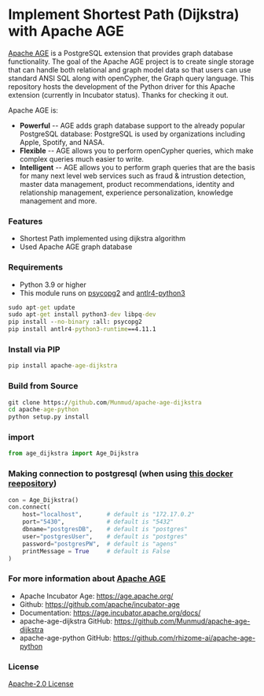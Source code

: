 # Implement Shortest Path (Dijkstra) with Apache AGE

[Apache AGE](https://age.apache.org/) is a PostgreSQL extension that provides graph database functionality. The goal of the Apache AGE project is to create single storage that can handle both relational and graph model data so that users can use standard ANSI SQL along with openCypher, the Graph query language. This repository hosts the development of the Python driver for this Apache extension (currently in Incubator status). Thanks for checking it out.

Apache AGE is:

- **Powerful** -- AGE adds graph database support to the already popular PostgreSQL database: PostgreSQL is used by organizations including Apple, Spotify, and NASA.
- **Flexible** -- AGE allows you to perform openCypher queries, which make complex queries much easier to write.
- **Intelligent** -- AGE allows you to perform graph queries that are the basis for many next level web services such as fraud & intrustion detection, master data management, product recommendations, identity and relationship management, experience personalization, knowledge management and more.

### Features
* Shortest Path implemented using dijkstra algorithm
* Used Apache AGE graph database

### Requirements
* Python 3.9 or higher
* This module runs on [psycopg2](https://www.psycopg.org/) and [antlr4-python3](https://pypi.org/project/antlr4-python3-runtime/)

```cmd
sudo apt-get update
sudo apt-get install python3-dev libpq-dev
pip install --no-binary :all: psycopg2
pip install antlr4-python3-runtime==4.11.1
```

### Install via PIP
```cmd
pip install apache-age-dijkstra
```

### Build from Source
```cmd
git clone https://github.com/Munmud/apache-age-dijkstra
cd apache-age-python
python setup.py install
```

### import
```py
from age_dijkstra import Age_Dijkstra
```

### Making connection to postgresql (when using [this docker reepository](https://github.com/Munmud/apache_age))
```py
con = Age_Dijkstra()
con.connect(
    host="localhost",       # default is "172.17.0.2" 
    port="5430",            # default is "5432"
    dbname="postgresDB",    # default is "postgres"
    user="postgresUser",    # default is "postgres"
    password="postgresPW",  # default is "agens"
    printMessage = True     # default is False
)
```


### For more information about [Apache AGE](https://age.apache.org/)
* Apache Incubator Age: https://age.apache.org/
* Github: https://github.com/apache/incubator-age
* Documentation: https://age.incubator.apache.org/docs/
* apache-age-dijkstra GitHub: https://github.com/Munmud/apache-age-dijkstra
* apache-age-python GitHub: https://github.com/rhizome-ai/apache-age-python

### License
[Apache-2.0 License](https://www.apache.org/licenses/LICENSE-2.0)